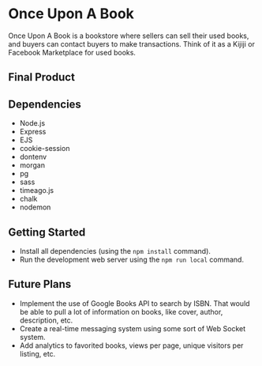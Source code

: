 # Once Upon A Book

Once Upon A Book is a bookstore where sellers can sell their used books, and buyers can contact buyers to make transactions. Think of it as a Kijiji or Facebook Marketplace for used books.

## Final Product


## Dependencies

- Node.js
- Express
- EJS
- cookie-session
- dontenv
- morgan
- pg
- sass
- timeago.js
- chalk
- nodemon

## Getting Started

- Install all dependencies (using the `npm install` command).
- Run the development web server using the `npm run local` command.

## Future Plans

- Implement the use of Google Books API to search by ISBN. That would be able to pull a lot of information on books, like cover, author, description, etc.
- Create a real-time messaging system using some sort of Web Socket system.
- Add analytics to favorited books, views per page, unique visitors per listing, etc.
